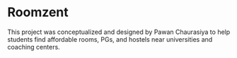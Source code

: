 # Roomzent
This project was conceptualized and designed by Pawan Chaurasiya to help students find affordable rooms, PGs, and hostels near universities and coaching centers.
